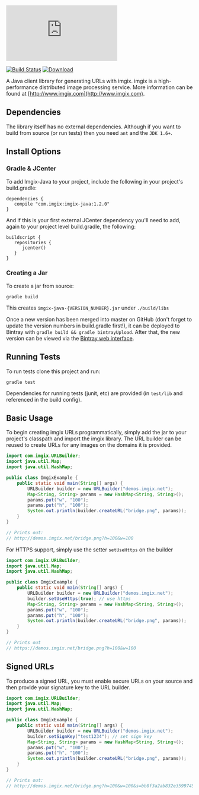 ![imgix logo](https://assets.imgix.net/imgix-logo-web-2014.pdf?page=2&fm=png&w=200&h=200)

[![Build Status](https://travis-ci.org/imgix/imgix-java.png?branch=master)](https://travis-ci.org/imgix/imgix-java)
[ ![Download](https://api.bintray.com/packages/imgix/maven/imgix-java/images/download.svg?version=1.2.0) ](https://bintray.com/imgix/maven/imgix-java/1.2.0/link)

A Java client library for generating URLs with imgix. imgix is a high-performance
distributed image processing service. More information can be found at
[http://www.imgix.com](http://www.imgix.com).


Dependencies
------------

The library itself has no external dependencies. Although if you want to build from source (or run tests) then you need `ant` and the `JDK 1.6+`.

## Install Options

### Gradle & JCenter

To add Imgix-Java to your project, include the following in your project's build.gradle:

```
dependencies {
   compile "com.imgix:imgix-java:1.2.0"
}
```

And if this is your first external JCenter dependency you'll need to add, again to your project level build.gradle, the following:

```
buildscript {
   repositories {
      jcenter()
   }
}
```

### Creating a Jar

To create a jar from source:

```
gradle build
```

This creates `imgix-java-{VERSION_NUMBER}.jar` under `./build/libs`

Once a new version has been merged into master on GitHub (don't forget to update the version numbers in build.gradle first!), it can be deployed to Bintray with `gradle build && gradle bintrayUpload`. After that, the new version can be viewed via the [Bintray web interface](https://bintray.com/imgix/maven/imgix-java).

Running Tests
-------------

To run tests clone this project and run:

```
gradle test
```

Dependencies for running tests (junit, etc) are provided (in `test/lib` and referenced in the build config).

Basic Usage
-----------

To begin creating imgix URLs programmatically, simply add the jar to your project's classpath and import the imgix library. The URL builder can be reused to create URLs for any
images on the domains it is provided.

```java
import com.imgix.URLBuilder;
import java.util.Map;
import java.util.HashMap;

public class ImgixExample {
    public static void main(String[] args) {
        URLBuilder builder = new URLBuilder("demos.imgix.net");
        Map<String, String> params = new HashMap<String, String>();
        params.put("w", "100");
        params.put("h", "100");
        System.out.println(builder.createURL("bridge.png", params));
    }
}

// Prints out:
// http://demos.imgix.net/bridge.png?h=100&w=100
```


For HTTPS support, simply use the setter `setUseHttps` on the builder

```java
import com.imgix.URLBuilder;
import java.util.Map;
import java.util.HashMap;

public class ImgixExample {
    public static void main(String[] args) {
        URLBuilder builder = new URLBuilder("demos.imgix.net");
        builder.setUseHttps(true); // use https
        Map<String, String> params = new HashMap<String, String>();
        params.put("w", "100");
        params.put("h", "100");
        System.out.println(builder.createURL("bridge.png", params));
    }
}

// Prints out
// https://demos.imgix.net/bridge.png?h=100&w=100
```


Signed URLs
-----------

To produce a signed URL, you must enable secure URLs on your source and then
provide your signature key to the URL builder.

```java
import com.imgix.URLBuilder;
import java.util.Map;
import java.util.HashMap;

public class ImgixExample {
    public static void main(String[] args) {
        URLBuilder builder = new URLBuilder("demos.imgix.net");
        builder.setSignKey("test1234"); // set sign key
        Map<String, String> params = new HashMap<String, String>();
        params.put("w", "100");
        params.put("h", "100");
        System.out.println(builder.createURL("bridge.png", params));
    }
}

// Prints out:
// http://demos.imgix.net/bridge.png?h=100&w=100&s=bb8f3a2ab832e35997456823272103a4
```
